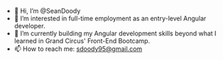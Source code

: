 - 👋 Hi, I’m @SeanDoody
- 👀 I’m interested in full-time employment as an entry-level Angular developer.
- 🌱 I’m currently building my Angular development skills beyond what I learned in Grand Circus' Front-End Bootcamp.
- 📫 How to reach me: sdoody95@gmail.com
